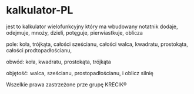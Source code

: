 # kalkulator-PL
jest to kalkulator wielofunkcyjny który ma wbudowany notatnik dodaje, odejmuje, mnoży, dzieli, potęguje, pierwiastkuje, oblicza

pole: koła, trójkąta, całości sześcianu, całości walca, kwadratu, prostokąta, całości prodtopadłościanu,

obwód: koła, kwadratu, prostokąta, trójkąta

objętość: walca, sześcianu, prostopadłościanu, i oblicz silnię





Wszelkie prawa zastrzeżone prze grupę KRECIK®
